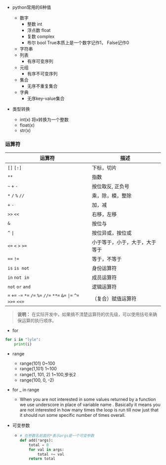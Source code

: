 + python常用的6种值
  + 数字
    + 整数 int
    + 浮点数 float
    + 复数 complex
    + 布尔 bool True本质上是一个数字记作1， False记作0
  + 字符串
  + 列表
    + 有序可变序列
  + 元组
    + 有序不可变序列
  + 集合
    + 无序不重复集合
  + 字典
    + 无序key-value集合


+ 类型转换
  + int(x) 将x转换为一个整数
  + float(x)
  + str(x)


### 运算符

| 运算符                                              | 描述                           |
|--------------------------------------------------| ------------------------------ |
| `[]` `[:]`                                       | 下标，切片                     |
| `**`                                             | 指数                           |
| `~` `+` `-`                                      | 按位取反, 正负号               |
| `*` `/` `%` `//`                                 | 乘，除，模，整除               |
| `+` `-`                                          | 加，减                         |
| `>>` `<<`                                        | 右移，左移                     |
| `&`                                              | 按位与                         |
| `^` `\|`                                         | 按位异或，按位或               |
| `<=` `<` `>` `>=`                                | 小于等于，小于，大于，大于等于 |
| `==` `!=`                                        | 等于，不等于                   |
| `is`  `is not`                                   | 身份运算符                     |
| `in` `not in`                                    | 成员运算符                     |
| `not` `or` `and`                                 | 逻辑运算符                     |
| `=` `+=` `-=` `*=` `/=` `%=` `//=` `**=` `&=` `\|=` `^=` `>>=` `<<=` | （复合）赋值运算符             |

> **说明：** 在实际开发中，如果搞不清楚运算符的优先级，可以使用括号来确保运算的执行顺序。

+ for
```python
for i in "lyle":
    print(i)
```
+ range
  + range(101) 0~100
  + range(1,101) 1~100
  + range(1, 101, 2) 1~100,步长2
  + range(100, 0, -2)


+ for _ in range
  + When you are not interested in some values returned by a function we use underscore in place of variable name . Basically it means you are not interested in how many times the loop is run till now just that it should run some specific number of times overall.


+ 可变参数
  + ```python
    # 在参数名前面的*表示args是一个可变参数
    def add(*args):
        total = 0
        for val in args:
            total += val
        return total
    ```
